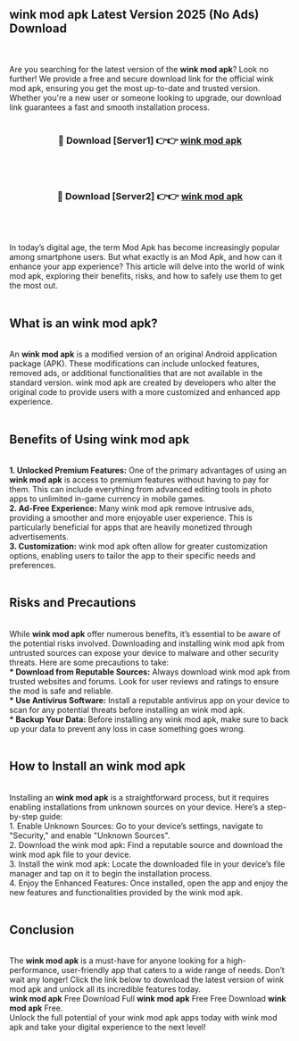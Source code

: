 ## wink mod apk Latest Version 2025 (No Ads) Download
<br><br>
Are you searching for the latest version of the <strong>wink mod apk</strong>? Look no further! We provide a free and secure download link for the official wink mod apk, ensuring you get the most up-to-date and trusted version. Whether you're a new user or someone looking to upgrade, our download link guarantees a fast and smooth installation process.
<br>
<br>
<div align="center">
<h3>🔴 Download [Server1] 👉👉 <a href="https://modyolo.store/wink_mod_apk">wink mod apk</a></h3><br>
<br>
<h3>🔴 Download [Server2] 👉👉 <a href="https://modyolo.store/wink_mod_apk">wink mod apk</a></h3><br>
</div>
<br>
<br>
In today’s digital age, the term Mod Apk has become increasingly popular among smartphone users. But what exactly is an Mod Apk, and how can it enhance your app experience? This article will delve into the world of wink mod apk, exploring their benefits, risks, and how to safely use them to get the most out.
<br>
<br>
<h2>What is an wink mod apk?</h2>
<br>
An <strong>wink mod apk</strong> is a modified version of an original Android application package (APK). These modifications can include unlocked features, removed ads, or additional functionalities that are not available in the standard version. wink mod apk are created by developers who alter the original code to provide users with a more customized and enhanced app experience.
<br>
<br>
<h2>Benefits of Using wink mod apk</h2>
<br>
<strong> 1. Unlocked Premium Features:</strong> One of the primary advantages of using an <strong>wink mod apk</strong> is access to premium features without having to pay for them. This can include everything from advanced editing tools in photo apps to unlimited in-game currency in mobile games.
<br>
<strong> 2. Ad-Free Experience:</strong> Many wink mod apk remove intrusive ads, providing a smoother and more enjoyable user experience. This is particularly beneficial for apps that are heavily monetized through advertisements.
<br>
<strong> 3. Customization:</strong> wink mod apk often allow for greater customization options, enabling users to tailor the app to their specific needs and preferences.
<br>
<br>
<h2>Risks and Precautions</h2>
<br>
While <strong>wink mod apk</strong> offer numerous benefits, it’s essential to be aware of the potential risks involved. Downloading and installing wink mod apk from untrusted sources can expose your device to malware and other security threats. Here are some precautions to take:
<br>
<strong> * Download from Reputable Sources:</strong> Always download wink mod apk from trusted websites and forums. Look for user reviews and ratings to ensure the mod is safe and reliable.
<br>
<strong> * Use Antivirus Software:</strong> Install a reputable antivirus app on your device to scan for any potential threats before installing an wink mod apk.
<br>
<strong> * Backup Your Data:</strong> Before installing any wink mod apk, make sure to back up your data to prevent any loss in case something goes wrong.
<br>
<br>
<h2>How to Install an wink mod apk</h2>
<br>
Installing an <strong>wink mod apk</strong> is a straightforward process, but it requires enabling installations from unknown sources on your device. Here’s a step-by-step guide:
<br>
 1. Enable Unknown Sources: Go to your device’s settings, navigate to "Security," and enable "Unknown Sources".
<br>
 2. Download the wink mod apk: Find a reputable source and download the wink mod apk file to your device.
<br>
 3. Install the wink mod apk: Locate the downloaded file in your device’s file manager and tap on it to begin the installation process.
<br>
 4. Enjoy the Enhanced Features: Once installed, open the app and enjoy the new features and functionalities provided by the wink mod apk.
<br>
<br>
<h2><strong>Conclusion</strong></h2>
<br>
The <strong>wink mod apk</strong> is a must-have for anyone looking for a high-performance, user-friendly app that caters to a wide range of needs. Don’t wait any longer! Click the link below to download the latest version of wink mod apk and unlock all its incredible features today.
<br>
<strong>wink mod apk</strong> Free Download Full <strong>wink mod apk</strong> Free Free Download <strong>wink mod apk</strong> Free.
<br>
Unlock the full potential of your wink mod apk apps today with wink mod apk and take your digital experience to the next level!

